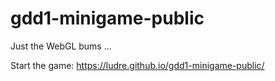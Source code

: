 # gdd1-minigame-public
Just the WebGL bums ...


Start the game:
https://ludre.github.io/gdd1-minigame-public/
